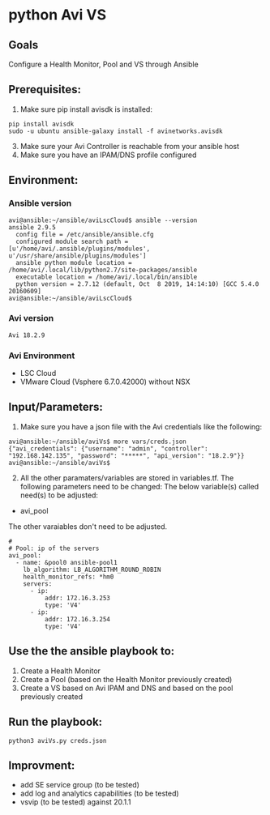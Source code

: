 # python Avi VS

## Goals
Configure a Health Monitor, Pool and VS through Ansible

## Prerequisites:
1. Make sure pip install avisdk is installed:
```
pip install avisdk
sudo -u ubuntu ansible-galaxy install -f avinetworks.avisdk
```
3. Make sure your Avi Controller is reachable from your ansible host
4. Make sure you have an IPAM/DNS profile configured

## Environment:

### Ansible version

```
avi@ansible:~/ansible/aviLscCloud$ ansible --version
ansible 2.9.5
  config file = /etc/ansible/ansible.cfg
  configured module search path = [u'/home/avi/.ansible/plugins/modules', u'/usr/share/ansible/plugins/modules']
  ansible python module location = /home/avi/.local/lib/python2.7/site-packages/ansible
  executable location = /home/avi/.local/bin/ansible
  python version = 2.7.12 (default, Oct  8 2019, 14:14:10) [GCC 5.4.0 20160609]
avi@ansible:~/ansible/aviLscCloud$
```

### Avi version

```
Avi 18.2.9
```

### Avi Environment

- LSC Cloud
- VMware Cloud (Vsphere 6.7.0.42000) without NSX


## Input/Parameters:

1. Make sure you have a json file with the Avi credentials like the following:

```
avi@ansible:~/ansible/aviVs$ more vars/creds.json
{"avi_credentials": {"username": "admin", "controller": "192.168.142.135", "password": "*****", "api_version": "18.2.9"}}
avi@ansible:~/ansible/aviVs$
```

2. All the other paramaters/variables are stored in variables.tf.
The following parameters need to be changed:
The below variable(s) called need(s) to be adjusted:
- avi_pool

The other varaiables don't need to be adjusted.

```
#
# Pool: ip of the servers
avi_pool:
  - name: &pool0 ansible-pool1
    lb_algorithm: LB_ALGORITHM_ROUND_ROBIN
    health_monitor_refs: *hm0
    servers:
      - ip:
          addr: 172.16.3.253
          type: 'V4'
      - ip:
          addr: 172.16.3.254
          type: 'V4'
```

## Use the the ansible playbook to:
1. Create a Health Monitor
2. Create a Pool (based on the Health Monitor previously created)
3. Create a VS based on Avi IPAM and DNS and based on the pool previously created

## Run the playbook:
```
python3 aviVs.py creds.json
```

## Improvment:
- add SE service group (to be tested)
- add log and analytics capabilities (to be tested)
- vsvip (to be tested) against 20.1.1
